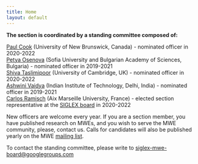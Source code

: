 ```yaml
---
title: Home
layout: default
---
```

**The section is coordinated by a standing committee composed of:**

[Paul Cook](http://cs.unb.ca/~ccook1/) (University of New Brunswick, Canada) - nominated officer in 2020-2022  
[Petya Osenova](http://bultreebank.org/en/our-team/petya-osenova/) (Sofia University and Bulgarian Academy of Sciences, Bulgaria) - nominated officer in 2019-2021  
[Shiva Taslimipoor](https://shivaat.github.io/) (University of Cambridge, UK) - nominated officer in 2020-2022  
[Ashwini Vaidya](https://web.iitd.ac.in/~avaidya/) (Indian Institute of Technology, Delhi, India) - nominated officer in 2019-2021  
[Carlos Ramisch](https://pageperso.lis-lab.fr/carlos.ramisch/) (Aix Marseille University, France) - elected section representative at the [SIGLEX board](https://siglex.org/board/2020.html) in 2020-2022

New officers are welcome every year. If you are a section member, you have published research on MWEs, and you wish to serve the MWE community, please, contact us. Calls for candidates will also be published yearly on the MWE [mailing list](https://sourceforge.net/projects/multiword/lists/multiword-expressions).

To contact the standing committee, please write to siglex-mwe-board@googlegroups.com
